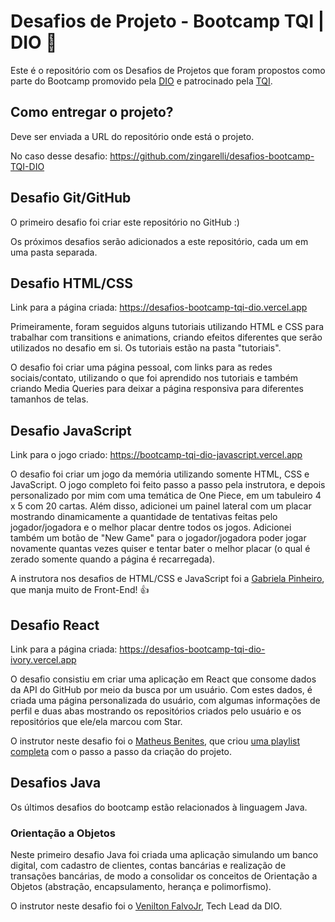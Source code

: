 # Desafios de Projeto - Bootcamp TQI | DIO 💯

Este é o repositório com os Desafios de Projetos que foram propostos como parte do Bootcamp promovido pela [DIO](https://www.dio.me) e patrocinado pela [TQI](https://www.tqi.com.br).

## Como entregar o projeto?
Deve ser enviada a URL do repositório onde está o projeto. 

No caso desse desafio: https://github.com/zingarelli/desafios-bootcamp-TQI-DIO

## Desafio Git/GitHub
O primeiro desafio foi criar este repositório no GitHub :)

Os próximos desafios serão adicionados a este repositório, cada um em uma pasta separada.

## Desafio HTML/CSS

Link para a página criada: https://desafios-bootcamp-tqi-dio.vercel.app

Primeiramente, foram seguidos alguns tutoriais utilizando HTML e CSS para trabalhar com transitions e animations, criando efeitos diferentes que serão utilizados no desafio em si. Os tutoriais estão na pasta "tutoriais".

O desafio foi criar uma página pessoal, com links para as redes sociais/contato, utilizando o que foi aprendido nos tutoriais e também criando Media Queries para deixar a página responsiva para diferentes tamanhos de telas. 

## Desafio JavaScript

Link para o jogo criado: https://bootcamp-tqi-dio-javascript.vercel.app

O desafio foi criar um jogo da memória utilizando somente HTML, CSS e JavaScript. O jogo completo foi feito passo a passo pela instrutora, e depois personalizado por mim com uma temática de One Piece, em um tabuleiro 4 x 5 com 20 cartas. Além disso, adicionei um painel lateral com um placar mostrando dinamicamente a quantidade de tentativas feitas pelo jogador/jogadora e o melhor placar dentre todos os jogos. Adicionei também um botão de "New Game" para o jogador/jogadora poder jogar novamente quantas vezes quiser e tentar bater o melhor placar (o qual é zerado somente quando a página é recarregada).

A instrutora nos desafios de HTML/CSS e JavaScript foi a [Gabriela Pinheiro](https://www.linkedin.com/in/gabrielapinheiro129/), que manja muito de Front-End! 👍

## Desafio React

Link para a página criada: https://desafios-bootcamp-tqi-dio-ivory.vercel.app

O desafio consistiu em criar uma aplicação em React que consome dados da API do GitHub por meio da busca por um usuário. Com estes dados, é criada uma página personalizada do usuário, com algumas informações de perfil e duas abas mostrando os repositórios criados pelo usuário e os repositórios que ele/ela marcou com Star.

O instrutor neste desafio foi o [Matheus Benites](https://www.linkedin.com/in/omatheusbenites/), que criou [uma playlist completa](https://www.youtube.com/watch?v=F1HqLD6TgCw&list=PLTv2Rbwcr_Cru7KIHcffE1Shg9X9Eix7a) com o passo a passo da criação do projeto.

## Desafios Java 
Os últimos desafios do bootcamp estão relacionados à linguagem Java.

### Orientação a Objetos
Neste primeiro desafio Java foi criada uma aplicação simulando um banco digital, com cadastro de clientes, contas bancárias e realização de transações bancárias, de modo a consolidar os conceitos de Orientação a Objetos (abstração, encapsulamento, herança e polimorfismo).

O instrutor neste desafio foi o [Venilton FalvoJr](https://www.linkedin.com/in/falvojr/), Tech Lead da DIO.